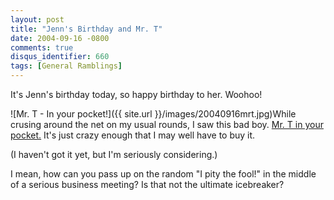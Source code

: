 ```yaml
---
layout: post
title: "Jenn's Birthday and Mr. T"
date: 2004-09-16 -0800
comments: true
disqus_identifier: 660
tags: [General Ramblings]
---
```

It's Jenn's birthday today, so happy birthday to her. Woohoo!

 ![Mr. T - In your
pocket!]({{ site.url }}/images/20040916mrt.jpg)While
crusing around the net on my usual rounds, I saw this bad boy. [Mr. T in
your pocket.](http://www.emerchandise.com/product/KCMRT0001/s.0rB3Ybdl)
It's just crazy enough that I may well have to buy it.

 (I haven't got it yet, but I'm seriously considering.)

 I mean, how can you pass up on the random "I pity the fool!" in the
middle of a serious business meeting? Is that not the ultimate
icebreaker?
